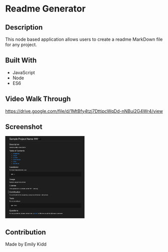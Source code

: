 # Readme Generator

## Description
This node based application allows users to create a readme MarkDown file for any project.

## Built With
* JavaScript
* Node
* ES6

## Video Walk Through
https://drive.google.com/file/d/1MtBfy4tzj7DttjpcWqDd-nNBui2G4Wr4/view

## Screenshot
<img src="./images/readme-generator.png" width="50%" heigh="50%">

## Contribution
Made by Emily Kidd